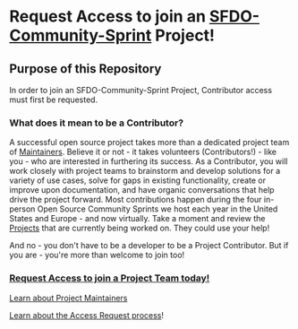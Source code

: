 # Request Access to join an [SFDO-Community-Sprint](https://github.com/SFDO-Community-Sprints) Project!

## Purpose of this Repository

In order to join an SFDO-Community-Sprint Project, Contributor access must first be requested.

### What does it mean to be a Contributor?

A successful open source project takes more than a dedicated project team of [Maintainers](https://github.com/Jaces-Test-Organization/Request-Access-to-SFDO-Community-Sprints/wiki/What-is-a-Project-Maintainer%3F). Believe it or not - it takes volunteers (Contributors!) - like you - who are interested in furthering its success. As a Contributor, you will work closely with project teams to brainstorm and develop solutions for a variety of use cases, solve for gaps in existing functionality, create or improve upon documentation, and have organic conversations that help drive the project forward. Most contributions happen during the four in-person Open Source Community Sprints we host each year in the United States and Europe - and now virtually. Take a moment and review the [Projects](https://github.com/SFDO-Community-Sprints) that are currently being worked on. They could use your help!

And no - you don't have to be a developer to be a Project Contributor. But if you are - you're more than welcome to join too!

### [Request Access to join a Project Team today!](https://github.com/jacebryan/Request-Access/issues/new?assignees=jacebryan&labels=Access+-+Contributor&template=contributor-access.md&title=Contributor+Access+Request)

[Learn about Project Maintainers](https://github.com/jacebryan/Access-Request/wiki/What-is-a-Project-Maintainer%3F)

[Learn about the Access Request process](https://github.com/jacebryan/Access-Request/wiki/Process-for-Requesting-Access)!
